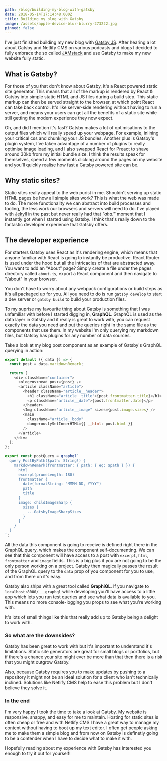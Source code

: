 ```yaml
---
path: /blog/building-my-blog-with-gatsby
date: 2018-05-14T17:14:48.000Z
title: Building my blog with Gatsby
image: /assets/apple-device-blur-blurry-273222.jpg
pinned: false
---
```


I've just finished building my new blog with [Gatsby JS](https://gatsbyjs.org). After hearing a lot about Gatsby and Netlify CMS on various podcasts and blogs I decided to fully embrace the so called [JAMstack](https://jamstack.org/) and use Gatsby to make my new website fully static.

## What is Gatsby?

For those of you that don't know about Gatsby, it's a React powered static site generator. This means that all of the markup is rendered by React & Gatsby into simple static HTML and JS files during a build step. This static markup can then be served straight to the browser, at which point React can take back control. It's like server-side rendering without having to run a server, and means your users can get all the benefits of a static site while still getting the modern experience they now expect.

Oh, and did I mention it's fast? Gatsby makes a lot of optimisations to the output files which will really speed up your webpage. For example, inlining your critical css and chunking your JS bundles. Another plus is Gatsby's plugin system, I've taken advantage of a number of plugins to really optimise image loading, and I also swapped React for Preact to shave around 30kb from my initial bundle size. I think the results speak for themselves, spend a few moments clicking around the pages on my website and you'll quickly realise how fast a Gatsby powered site can be.

## Why static sites?

Static sites really appeal to the web purist in me. Shouldn't serving up static HTML pages be how all simple sites work? This is what the web was made to do. The more functionality we can abstract into build processes and tooling, the less work our browsers and servers will need to do. I've played with [Jekyll](https://jekyllrb.com/) in the past but never really had that _"aha!"_ moment that I instantly got when I started using Gatsby. I think that's really down to the fantastic developer experience that Gatsby offers.

## The developer experience

For starters Gatsby uses React as it's rendering engine, which means that anyone familiar with React is going to instantly be productive. React Router is used under the hood but all the intricacies of that are abstracted away. You want to add an "About" page? Simply create a file under the pages directory called `about.js`, export a React component and then navigate to "/about" in your browser.

You don't have to worry about any webpack configurations or build steps as it's all packaged up for you. All you need to do is run `gatsby develop` to start a dev server or `gatsby build` to build your production files.

To my suprise my favourite thing about Gatsby is something that I was unfamiliar with before I started digging in, **GraphQL**. GraphQL is used as the data layer in Gatsby and it really is great to work with, you can request exactly the data you need and put the queries right in the same file as the components that use them. In my website I'm only querying my markdown files, but Gatsby has plugins for any number of data sources.

Take a look at my blog post component as an example of Gatsby's GraphQL querying in action:

```javascript
export default ({ data }) => {
  const post = data.markdownRemark;

  return (
    <div className="container">
      <BlogPostHead post={post} />
      <article className="article">
        <header className="article__header">
          <h1 className="article__title">{post.frontmatter.title}</h1>
          <p className="article__date">{post.frontmatter.date}</p>
        </header>
        <Img className="article__image" sizes={post.image.sizes} />
        <main
          className="article__body"
          dangerouslySetInnerHTML={{ __html: post.html }}
        />
      </article>
    </div>
  );
};

export const postQuery = graphql`
  query PostByPath($path: String!) {
    markdownRemark(frontmatter: { path: { eq: $path } }) {
      html
      excerpt(pruneLength: 180)
      frontmatter {
        date(formatString: "MMMM DD, YYYY")
        path
        title
      }
      image: childImageSharp {
        sizes {
          ...GatsbyImageSharpSizes
        }
      }
    }
  }
`;
```

All the data this component is going to receive is defined right there in the GraphQL query, which makes the component self-documenting. We can see that this component will have access to a post with `excerpt`, `html`, `frontmatter` and `image` fields. This is a big plus if you are not going to be the only person working on a project. Gatsby then magically passes the result of the GraphQL query to the `data` prop of you component for you to use, and from there on it's easy.

Gatsby also ships with a great tool called **GraphiQL**. If you navigate to `localhost:8000/___graphql` while developing you'll have access to a little app which lets you run test queries and see what data is available to you. This means no more console-logging you props to see what you're working with.

It's lots of small things like this that really add up to Gatsby being a delight to work with.

### So what are the downsides?

Gatsby has been great to work with but it's important to understand it's limitations. Static site generators are great for small blogs or portfolios, but if there's a chance your site might ever be more than that then there is a risk that you might outgrow Gatsby.

Also, because Gatsby requires you to make updates by pushing to a repository it might not be an ideal solution for a client who isn't technically inclined. Solutions like Netlify CMS help to ease this problem but I don't believe they solve it.

### In the end

I'm very happy I took the time to take a look at Gatsby. My website is responsive, snappy, and easy for me to maintain. Hosting for static sites is often cheap or free and with Netlify CMS I have a great way to manage my content without having to boot up my text editor. I often get people asking me to make them a simple blog and from now on Gatsby is definetly going to be a contender when I have to decide what to make it with.

Hopefully reading about my experience with Gatsby has interested you enough to try it out for yourself!
